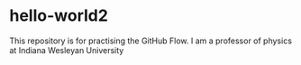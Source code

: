 # hello-world2
This repository is for practising the GitHub Flow.
I am a professor of physics at Indiana Wesleyan University
